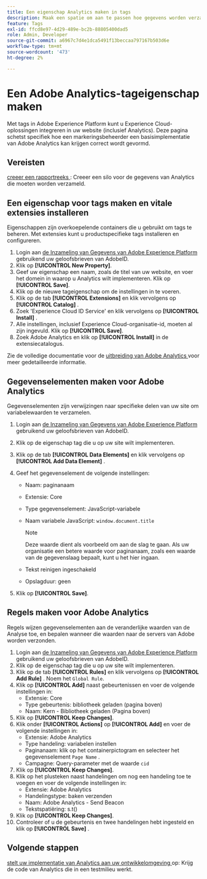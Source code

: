 ```yaml
---
title: Een eigenschap Analytics maken in tags
description: Maak een spatie om aan te passen hoe gegevens worden verzameld met behulp van codes.
feature: Tags
exl-id: ffcd8e97-4d29-489e-bc2b-88805400dad5
role: Admin, Developer
source-git-commit: a6967c7d4e1dca5491f13beccaa797167b503d6e
workflow-type: tm+mt
source-wordcount: '473'
ht-degree: 2%

---
```


# Een Adobe Analytics-tageigenschap maken

Met tags in Adobe Experience Platform kunt u Experience Cloud-oplossingen integreren in uw website (inclusief Analytics). Deze pagina schetst specifiek hoe een markeringsbeheerder een basisimplementatie van Adobe Analytics kan krijgen correct wordt gevormd.

## Vereisten

[ creeer een rapportreeks ](/help/admin/tools/manage-rs/new-rs/t-create-a-report-suite.md): Creeer een silo voor de gegevens van Analytics die moeten worden verzameld.

## Een eigenschap voor tags maken en vitale extensies installeren

Eigenschappen zijn overkoepelende containers die u gebruikt om tags te beheren. Met extensies kunt u productspecifieke tags installeren en configureren.

1. Login aan [ de Inzameling van Gegevens van Adobe Experience Platform ](https://experience.adobe.com/data-collection) gebruikend uw geloofsbrieven van AdobeID.
1. Klik op **[!UICONTROL New Property]**.
1. Geef uw eigenschap een naam, zoals de titel van uw website, en voer het domein in waarop u Analytics wilt implementeren. Klik op **[!UICONTROL Save]**.
1. Klik op de nieuwe tageigenschap om de instellingen in te voeren.
1. Klik op de tab **[!UICONTROL Extensions]** en klik vervolgens op **[!UICONTROL Catalog]** .
1. Zoek &#39;Experience Cloud ID Service&#39; en klik vervolgens op **[!UICONTROL Install]** .
1. Alle instellingen, inclusief Experience Cloud-organisatie-id, moeten al zijn ingevuld. Klik op **[!UICONTROL Save]**.
1. Zoek Adobe Analytics en klik op **[!UICONTROL Install]** in de extensiecatalogus.

Zie de volledige documentatie voor de [ uitbreiding van Adobe Analytics ](https://experienceleague.adobe.com/docs/experience-platform/tags/extensions/adobe/analytics/overview.html?lang=nl-NL) voor meer gedetailleerde informatie.

## Gegevenselementen maken voor Adobe Analytics

Gegevenselementen zijn verwijzingen naar specifieke delen van uw site om variabelewaarden te verzamelen.

1. Login aan [ de Inzameling van Gegevens van Adobe Experience Platform ](https://experience.adobe.com/data-collection) gebruikend uw geloofsbrieven van AdobeID.
1. Klik op de eigenschap tag die u op uw site wilt implementeren.
1. Klik op de tab **[!UICONTROL Data Elements]** en klik vervolgens op **[!UICONTROL Add Data Element]** .
1. Geef het gegevenselement de volgende instellingen:

   * Naam: paginanaam
   * Extensie: Core
   * Type gegevenselement: JavaScript-variabele
   * Naam variabele JavaScript: `window.document.title`

     >[!NOTE]
     >
     >Deze waarde dient als voorbeeld om aan de slag te gaan. Als uw organisatie een betere waarde voor paginanaam, zoals een waarde van de gegevenslaag bepaalt, kunt u het hier ingaan.
   * Tekst reinigen ingeschakeld
   * Opslagduur: geen
1. Klik op **[!UICONTROL Save]**.

## Regels maken voor Adobe Analytics

Regels wijzen gegevenselementen aan de veranderlijke waarden van de Analyse toe, en bepalen wanneer die waarden naar de servers van Adobe worden verzonden.

1. Login aan [ de Inzameling van Gegevens van Adobe Experience Platform ](https://experience.adobe.com/data-collection) gebruikend uw geloofsbrieven van AdobeID.
1. Klik op de eigenschap tag die u op uw site wilt implementeren.
1. Klik op de tab **[!UICONTROL Rules]** en klik vervolgens op **[!UICONTROL Add Rule]** . Noem het `Global Rule`.
1. Klik op **[!UICONTROL Add]** naast gebeurtenissen en voer de volgende instellingen in:
   * Extensie: Core
   * Type gebeurtenis: bibliotheek geladen (pagina boven)
   * Naam: Kern - Bibliotheek geladen (Pagina boven)
1. Klik op **[!UICONTROL Keep Changes]**.
1. Klik onder **[!UICONTROL Actions]** op **[!UICONTROL Add]** en voer de volgende instellingen in:
   * Extensie: Adobe Analytics
   * Type handeling: variabelen instellen
   * Paginanaam: klik op het containerpictogram en selecteer het gegevenselement `Page Name` .
   * Campagne: Query-parameter met de waarde `cid`
1. Klik op **[!UICONTROL Keep Changes]**.
1. Klik op het plusteken naast handelingen om nog een handeling toe te voegen en voer de volgende instellingen in:
   * Extensie: Adobe Analytics
   * Handelingstype: baken verzenden
   * Naam: Adobe Analytics - Send Beacon
   * Tekstspatiëring: s.t()
1. Klik op **[!UICONTROL Keep Changes]**.
1. Controleer of u de gebeurtenis en twee handelingen hebt ingesteld en klik op **[!UICONTROL Save]** .

## Volgende stappen

[ stelt uw implementatie van Analytics aan uw ontwikkelomgeving ](deploy-dev.md) op: Krijg de code van Analytics die in een testmilieu werkt.

